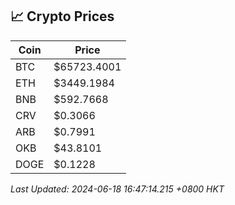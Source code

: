 ## 📈 Crypto Prices

| Coin | Price |
| ---- | ----- |
| BTC | $65723.4001 |
| ETH | $3449.1984 |
| BNB | $592.7668 |
| CRV | $0.3066 |
| ARB | $0.7991 |
| OKB | $43.8101 |
| DOGE | $0.1228 |

_Last Updated: 2024-06-18 16:47:14.215 +0800 HKT_
